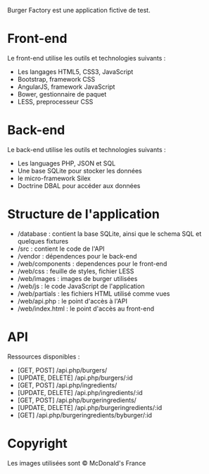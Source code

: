 Burger Factory est une application fictive de test.

Front-end
====================

Le front-end utilise les outils et technologies suivants :

* Les langages HTML5, CSS3, JavaScript
* Bootstrap, framework CSS
* AngularJS, framework JavaScript
* Bower, gestionnaire de paquet
* LESS, preprocesseur CSS

Back-end
====================

Le back-end utilise les outils et technologies suivants :

* Les languages PHP, JSON et SQL
* Une base SQLite pour stocker les données
* le micro-framework Silex
* Doctrine DBAL pour accéder aux données

Structure de l'application
====================

* /database : contient la base SQLite, ainsi que le schema SQL et quelques fixtures
* /src : contient le code de l'API
* /vendor : dépendences pour le back-end
* /web/components : dependences pour le front-end
* /web/css : feuille de styles, fichier LESS
* /web/images : images de burger utilisées
* /web/js : le code JavaScript de l'application
* /web/partials : les fichiers HTML utilisé comme vues
* /web/api.php : le point d'accès à l'API
* /web/index.html : le point d'accès au front-end

API
====================

Ressources disponibles :

* [GET, POST] /api.php/burgers/
* [UPDATE, DELETE] /api.php/burgers/:id
* [GET, POST] /api.php/ingredients/
* [UPDATE, DELETE] /api.php/ingredients/:id
* [GET, POST] /api.php/burgeringredients/
* [UPDATE, DELETE] /api.php/burgeringredients/:id
* [GET] /api.php/burgeringredients/byburger/:id

Copyright
====================

Les images utilisées sont © McDonald's France
